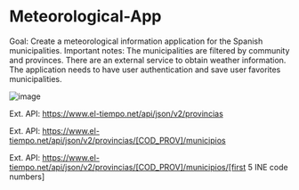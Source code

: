 # Meteorological-App


Goal: Create a meteorological information application for the Spanish municipalities.
Important notes: 	The municipalities are filtered by community and provinces.
		There are an external service to obtain weather information.
		The application needs to have user authentication and save user favorites municipalities.



![image](https://github.com/Kartic23/Meteorological-App/assets/105547398/778dd9ef-a4b8-491e-8582-ed314e854e74)

Ext. API: https://www.el-tiempo.net/api/json/v2/provincias 

Ext. API: https://www.el-tiempo.net/api/json/v2/provincias/[COD_PROV]/municipios 

Ext. API: https://www.el-tiempo.net/api/json/v2/provincias/[COD_PROV]/municipios/[first 5 INE code numbers] 
